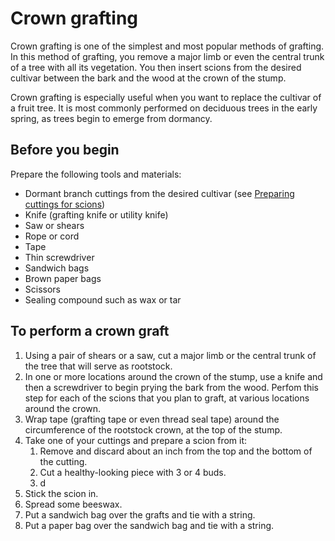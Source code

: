 # Crown grafting
Crown grafting is one of the simplest and most popular methods of grafting. In this method of grafting, you remove a major limb or even the central trunk of a tree with all its vegetation. You then insert scions from the desired cultivar between the bark and the wood at the crown of the stump.

Crown grafting is especially useful when you want to replace the cultivar of a fruit tree. It is most commonly performed on deciduous trees in the early spring, as trees begin to emerge from dormancy.

## Before you begin
Prepare the following tools and materials:
* Dormant branch cuttings from the desired cultivar (see [Preparing cuttings for scions](http://www.example.com))
* Knife (grafting knife or utility knife)
* Saw or shears
* Rope or cord
* Tape
* Thin screwdriver
* Sandwich bags
* Brown paper bags
* Scissors
* Sealing compound such as wax or tar

## To perform a crown graft
1. Using a pair of shears or a saw, cut a major limb or the central trunk of the tree that will serve as rootstock.
2. In one or more locations around the crown of the stump, use a knife and then a screwdriver to begin prying the bark from the wood. Perfom this step for each of the scions that you plan to graft, at various locations around the crown. 
3. Wrap tape (grafting tape or even thread seal tape) around the circumference of the rootstock crown, at the top of the stump.
4. Take one of your cuttings and prepare a scion from it:
    1. Remove and discard about an inch from the top and the bottom of the cutting.
    2. Cut a healthy-looking piece with 3 or 4 buds.
    3. d
5. Stick the scion in.
6. Spread some beeswax.
7. Put a sandwich bag over the grafts and tie with a string.
8. Put a paper bag over the sandwich bag and tie with a string.
